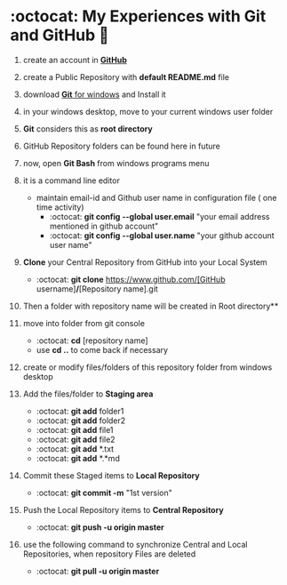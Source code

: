 :octocat: My Experiences with Git and GitHub :snail:
==================================
1. create an account in [**GitHub**](https://github.com/)

2. create a Public Repository with **default README.md** file

3. download [**Git** for windows](https://git-scm.com/downloads) and Install it

4. in your windows desktop, move to your current windows user folder

5. **Git** considers this as **root directory** 

6. GitHub Repository folders can be found here in future

7. now, open **Git Bash** from windows programs menu

8. it is a command line editor
	+ maintain email-id and Github user name in configuration file ( one time activity)  
		+ :octocat: **git config --global user.email** "your email address mentioned in github account"  
		+ :octocat: **git config --global user.name**  "your github account user name"  
		
9. **Clone** your Central Repository from GitHub into your Local System  
	+ :octocat: **git clone** https://www.github.com/[GitHub username]**/**[Repository name].git  
10. Then a folder with repository name will be created in Root directory**

11. move into folder from git console  
	+ :octocat: **cd** [repository name]  
	+ use **cd ..** to come back if necessary  
12. create or modify files/folders of this repository folder from windows desktop

13. Add the files/folder to **Staging area**  
	+ :octocat: **git add** folder1  
	+ :octocat: **git add** folder2  
	+ :octocat: **git add** file1  
	+ :octocat: **git add** file2  
	+ :octocat: **git add** *.txt  
	+ :octocat: **git add** *.*md
	
14. Commit these Staged items to **Local Repository**  
	+ :octocat: **git commit -m** "1st version"
	
15. Push the Local Repository items to **Central Repository**  
	+ :octocat: **git push -u origin master**
		
16. use the following command to synchronize Central and Local Repositories, when repository Files are deleted
	+ :octocat: **git pull -u origin master**
